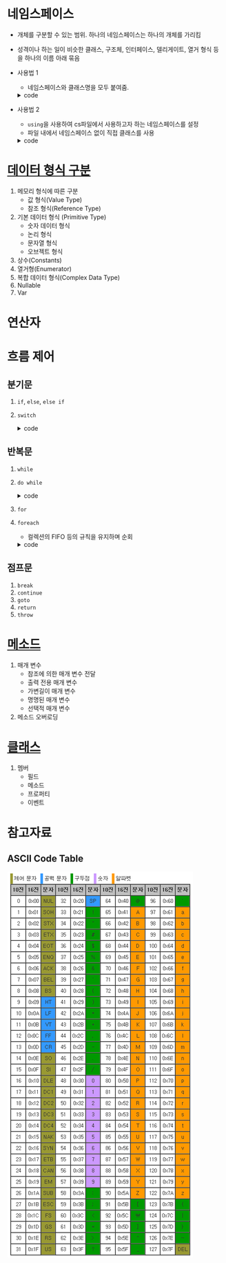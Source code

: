 ﻿# 네임스페이스
- 개체를 구분할 수 있는 범위. 하나의 네임스페이스는 하나의 개체를 가리킴
- 성격이나 하는 일이 비슷한 클래스, 구조체, 인터페이스, 델리게이트, 열거 형식 등을 하나의 이름 아래 묶음
- 사용법 1
    - 네임스페이스와 클래스명을 모두 붙여줌.
    <details>
    <summary>code</summary>
    
    ```c#
    static void Main(string[] args)
    {
        System.Console.WriteLine();
    }
    ```
    <details>
- 사용법 2
    - `using`을 사용하여 cs파일에서 사용하고자 하는 네임스페이스를 설정
    - 파일 내에서 네임스페이스 없이 직접 클래스를 사용
    <details>
    <summary>code</summary>
    
    ```c#
    using System;

    static void Main(string[] args)
    {
        Console.WriteLine();
    }
    ```

    </details>







# [데이터 형식 구분](Study/DataTypes.md)
1. 메모리 형식에 따른 구분
    - 값 형식(Value Type)
    - 참조 형식(Reference Type)
1. 기본 데이터 형식 (Primitive Type)
    - 숫자 데이터 형식
    - 논리 형식
    - 문자열 형식
    - 오브젝트 형식
2. 상수(Constants)
3. 열거형(Enumerator)
4. 복합 데이터 형식(Complex Data Type)
7. Nullable
8. Var






# 연산자






# 흐름 제어
## 분기문
1. `if`, `else`, `else if`

2. `switch`
    <details>
    <summary>code</summary>  

    ```c#
    switch (조건식)
    {
        case 상수1:
            // 실행 코드
            break;
        case 상수2:
            // 실행 코드
            break:
        default:
            // 어떤 경우와도 맞지 않는 경우
            // default 절은 생략 가능
            break;
    }
    ```
    </details>

## 반복문
1. `while`
2. `do while`
    <details>
    <summary>code</summary>

    ```c#
    do
    {
        // 반복 실행할 코드
    }
    while(조건문);
    ```
    </details>

3. `for`
4. `foreach`
    - 컬렉션의 FIFO 등의 규칙을 유지하며 순회
    <details>
    <summary>code</summary>

    ```c#
    foreach(DataType VarName in array 또는 collection)
        // 실행할 코드
    ```
    </details>

## 점프문
1. `break`
2. `continue`
3. `goto`
4. `return`
5. `throw`




# [메소드](Study/Methods.md)
1. 매개 변수
    - 참조에 의한 매개 변수 전달
    - 출력 전용 매개 변수
    - 가변길이 매개 변수
    - 명명된 매개 변수
    - 선택적 매개 변수
2. 메소드 오버로딩

# [클래스](Study/Class.md)
1. 멤버
    - 필드
    - 메소드
    - 프로퍼티
    - 이벤트



# 참고자료
## ASCII Code Table
![ASCII](../ASCII_Table.png)